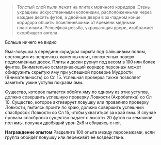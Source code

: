 >Толстый слой пыли лежит на плитах мрачного коридора .Стены украшены искусственными колоннами, расположенными через каждые десять футов, а двойные двери в за-падном конце коридора обшиты позеленевшими от времени медными пластинами. Рельефная резьба, украшающая двери, изображает скорбящего ангела.


Больше ничего не видно





Яма-ловушка в середине коридора скрыта под фальшивым полом, состоящим из непрочных каменныхплит, положенных поверх подломленных досок. Плиты и доски рухнут под весом в 100 или более фунтов. Внимательно осматривающий коридор персонаж может обнаружить скрытую яму при успешной проверке Мудрости (Внимательность) со Сл 15. Успешная проверка также позволяет заметить узкие уступы покраям ямы. 

Существо, которое пытается обойти яму по одному из этих уступов, должно совершить успешную проверку Ловкости (Акробатика) со Сл 10. Существо, которое активирует ловушку или провалило проверку Ловкости, пытаясь пройти по краю, должно совершить успешный спасбросок Ловкости со Сл 15, чтобы ухватиться за край ямы. В случае провала спасброска существо падает с высоты 20 футов на земляной пол ямы, получая дробящий урон 2к6 и сбиваясь с ног.

**Награждение опытом**
Разделите 100 опыта между персонажами, если группа обойдёт ловушку или переживёт её воздействие.